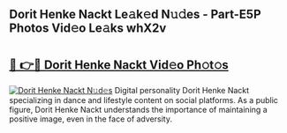 ## Dorit Henke Nackt Le𝚊k𝚎d N𝚞𝚍es - Part-E5P Photos Vid𝚎o Le𝚊ks whX2v

# <h2><a href="http://fb2o9ug.evod.top/?m=Dorit+Henke+Nackt">🔗 👉🔴 Dorit Henke Nackt Vid𝚎o Ph𝚘t𝚘s</a></h2>

[![Dorit Henke Nackt N𝚞d𝚎s](https://i.imgur.com/8V9OHl7.gif)](http://fb2o9ug.evod.top/?m=Dorit+Henke+Nackt)
Digital personality Dorit Henke Nackt specializing in dance and lifestyle content on social platforms. As a public figure, Dorit Henke Nackt understands the importance of maintaining a positive image, even in the face of adversity. 
